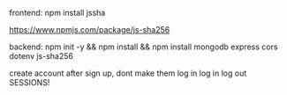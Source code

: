 frontend: 
npm install jssha

https://www.npmjs.com/package/js-sha256

backend: npm init -y && npm install && npm install mongodb express cors dotenv js-sha256



create account
    after sign up, dont make them log in
log in
log out
SESSIONS!

